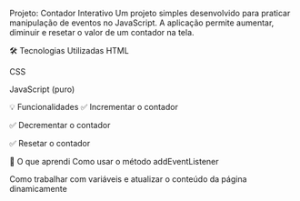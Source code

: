 Projeto: Contador Interativo
Um projeto simples desenvolvido para praticar manipulação de eventos no JavaScript. A aplicação permite aumentar, diminuir e resetar o valor de um contador na tela.

🛠️ Tecnologias Utilizadas
HTML

CSS

JavaScript (puro)

💡 Funcionalidades
✅ Incrementar o contador

✅ Decrementar o contador

✅ Resetar o contador

🚀 O que aprendi
Como usar o método addEventListener

Como trabalhar com variáveis e atualizar o conteúdo da página dinamicamente

